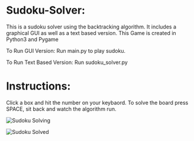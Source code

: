 # Sudoku-Solver:

This is a sudoku solver using the backtracking algorithm. It includes a graphical GUI as well as a text based version.
This Game is created in Python3 and Pygame

To Run GUI Version:
Run main.py to play sudoku.

To Run Text Based Version:
Run sudoku_solver.py

# Instructions:

Click a box and hit the number on your keybaord.
To solve the board press SPACE, sit back and watch the algorithm run.





![Sudoku Solving](https://user-images.githubusercontent.com/53828910/90488553-b5ffca80-e159-11ea-8208-61a3b479c260.png)

![Sudoku Solved](https://user-images.githubusercontent.com/53828910/90487098-9bc4ed00-e157-11ea-92e4-5ec8feb54396.png)





